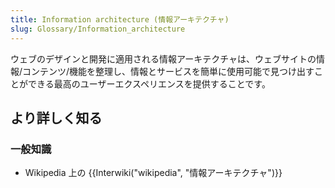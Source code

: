```yaml
---
title: Information architecture (情報アーキテクチャ)
slug: Glossary/Information_architecture
---
```


ウェブのデザインと開発に適用される情報アーキテクチャは、ウェブサイトの情報/コンテンツ/機能を整理し、情報とサービスを簡単に使用可能で見つけ出すことができる最高のユーザーエクスペリエンスを提供することです。

## より詳しく知る

### 一般知識

- Wikipedia 上の {{Interwiki("wikipedia", "情報アーキテクチャ")}}
